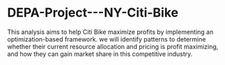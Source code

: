 # DEPA-Project---NY-Citi-Bike
This analysis aims to help Citi Bike maximize profits by implementing an optimization-based framework. we will identify patterns to determine whether their current resource allocation and pricing is profit maximizing, and how they can gain market share in this competitive industry. 
